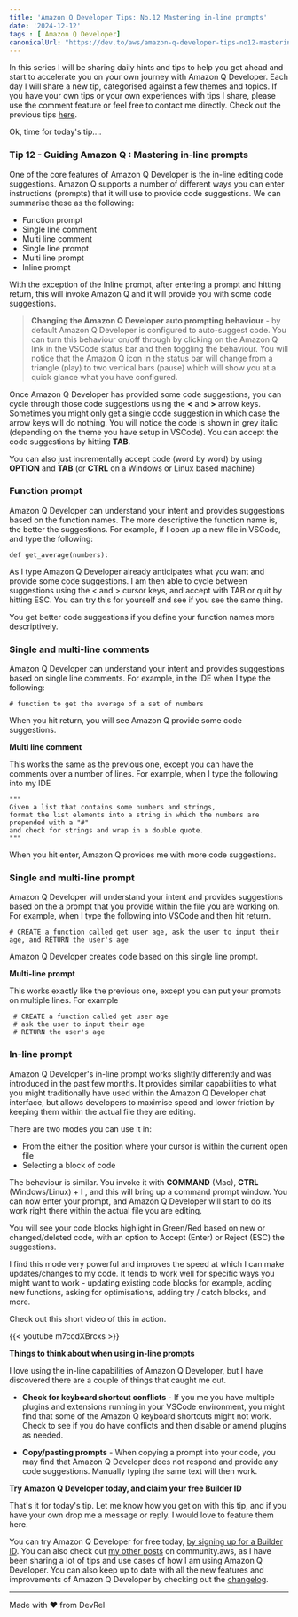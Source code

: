 ```yaml
---
title: 'Amazon Q Developer Tips: No.12 Mastering in-line prompts'
date: '2024-12-12'
tags : [ Amazon Q Developer]
canonicalUrl: "https://dev.to/aws/amazon-q-developer-tips-no12-mastering-in-line-prompts-247k"
---
```


In this series I will be sharing daily hints and tips to help you get ahead and start to accelerate you on your own journey with Amazon Q Developer. Each day I will share a new tip, categorised against a few themes and topics. If you have your own tips or your own experiences with tips I share, please use the comment feature or feel free to contact me directly. Check out the previous tips [here](https://dev.to/aws/amazon-q-developer-tips-no11-scaffolding-5c6m).

Ok, time for today's tip....

### Tip 12 - Guiding Amazon Q : Mastering in-line prompts

One of the core features of Amazon Q Developer is the in-line editing code suggestions. Amazon Q supports a number of different ways you can enter instructions (prompts) that it will use to provide code suggestions. We can summarise these as the following:

* Function prompt
* Single line comment
* Multi line comment
* Single line prompt
* Multi line prompt
* Inline prompt

With the exception of the Inline prompt, after entering a prompt and hitting return, this will invoke Amazon Q and it will provide you with some code suggestions. 

> **Changing the Amazon Q Developer auto prompting behaviour** - by default Amazon Q Developer is configured to auto-suggest code. You can turn this behaviour on/off through by clicking on the Amazon Q link in the VSCode status bar and then toggling the behaviour. You will notice that the Amazon Q icon in the status bar will change from a triangle (play) to two vertical bars (pause) which will show you at a quick glance what you have configured.

Once Amazon Q Developer has provided some code suggestions, you can cycle through those code suggestions using the **<** and **>** arrow keys. Sometimes you might only get a single code suggestion in which case the arrow keys will do nothing. You will notice the code is shown in grey italic (depending on the theme you have setup in VSCode). You can accept the code suggestions by hitting **TAB**.

You can also just incrementally accept code (word by word) by using **OPTION** and **TAB** (or **CTRL** on a Windows or Linux based machine)


### Function prompt

Amazon Q Developer can understand your intent and provides suggestions based on the function names. The more descriptive the function name is, the better the suggestions. For example, if I open up a new file in VSCode, and type the following:

```
def get_average(numbers):
```

As I type Amazon Q Developer already anticipates what you want and provide some code suggestions. I am then able to cycle between suggestions using the < and > cursor keys, and accept with TAB or quit by hitting ESC. You can try this for yourself and see if you see the same thing.

You get better code suggestions if you define your function names more descriptively.

### Single and multi-line comments

Amazon Q Developer can understand your intent and provides suggestions based on single line comments. For example, in the IDE when I type the following:

```
# function to get the average of a set of numbers
```

When you hit return, you will see Amazon Q provide some code suggestions.

**Multi line comment**

This works the same as the previous one, except you can have the comments over a number of lines. For example, when I type the following into my IDE

```
"""
Given a list that contains some numbers and strings, 
format the list elements into a string in which the numbers are prepended with a "#" 
and check for strings and wrap in a double quote.
"""
```

When you hit enter, Amazon Q provides me with more code suggestions.


### Single and multi-line prompt

Amazon Q Developer will understand your intent and provides suggestions based on the a prompt that you provide within the file you are working on. For example, when I type the following into VSCode and then hit return.

```
# CREATE a function called get user age, ask the user to input their age, and RETURN the user's age
```

Amazon Q Developer creates code based on this single line prompt.

**Multi-line prompt**

This works exactly like the previous one, except you can put your prompts on multiple lines. For example

```
 # CREATE a function called get user age
 # ask the user to input their age
 # RETURN the user's age
```

### In-line prompt

Amazon Q Developer's in-line prompt works slightly differently and was introduced in the past few months. It provides similar capabilities to what you might traditionally have used within the Amazon Q Developer chat interface, but allows developers to maximise speed and lower friction by keeping them within the actual file they are editing.

 There are two modes you can use it in:

* From the either the position where your cursor is within the current open file
* Selecting a block of code 

The behaviour is similar. You invoke it with **COMMAND** (Mac), **CTRL** (Windows/Linux) + **I** , and this will bring up a command prompt window. You can now enter your prompt, and Amazon Q Developer will start to do its work right there within the actual file you are editing.

You will see your code blocks highlight in Green/Red based on new or changed/deleted code, with an option to Accept (Enter) or Reject (ESC) the suggestions.

I find this mode very powerful and improves the speed at which I can make updates/changes to my code. It tends to work well for specific ways you might want to work - updating existing code blocks for example, adding new functions, asking for optimisations, adding try / catch blocks, and more.


Check out this short video of this in action.

{{< youtube m7ccdXBrcxs >}}

**Things to think about when using in-line prompts**

I love using the in-line capabilities of Amazon Q Developer, but I have discovered there are a couple of things that caught me out.

* **Check for keyboard shortcut conflicts**  - If you me you have multiple plugins and extensions running in your VSCode environment, you might find that some of the Amazon Q keyboard shortcuts might not work. Check to see if you do have conflicts and then disable or amend plugins as needed.

* **Copy/pasting prompts** - When copying a prompt into your code, you may find that Amazon Q Developer does not respond and provide any code suggestions. Manually typing the same text will then work. 


**Try Amazon Q Developer today, and claim your free Builder ID**

That's it for today's tip. Let me know how you get on with this tip, and if you have your own drop me a message or reply. I would love to feature them here.

You can try Amazon Q Developer for free today, [by signing up for a Builder ID](https://community.aws/builderid?trk=34e0ecce-8101-42c4-840a-fe6170420294&sc_channel=el). You can also check out [my other posts](https://community.aws/@ricsueaws) on community.aws, as I have been sharing a lot of tips and use cases of how I am using Amazon Q Developer. You can also keep up to date with all the new features and improvements of Amazon Q Developer by checking out the [changelog](https://aws.amazon.com/developer/generative-ai/amazon-q/change-log/).


---
Made with ♥ from DevRel
